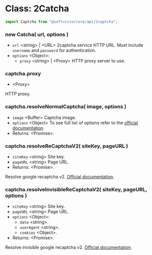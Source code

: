 # Class: 2Catcha

```javascript
import Captcha from "@softvisio/core/api/2captcha";
```

### new Catcha( url, options )

-   `url` <string\> | <URL\> 2captcha service HTTP URL. Must include `username` and `password` for authentication.
-   `options` <Object\>:
    -   `proxy` <string\> | <Proxy\> HTTP proxy server to use.

### captcha.proxy

-   <Proxy\>

HTTP proxy.

### captcha.resolveNormalCaptcha( image, options )

-   `image` <Buffer\> Captcha image.
-   `options` <Object\> To see full list of options refer to the [official documentation](https://2captcha.com/2captcha-api#solving_normal_captcha).
-   Returns: <Promise\>.

### captcha.resolveReCaptchaV2( siteKey, pageURL )

-   `siteKey` <string\> Site key.
-   `pageURL` <string\> Page URL.
-   Returns: <Promise\>.

Resolve google recaptcha v2. [Official documentation](https://2captcha.com/2captcha-api#solving_recaptchav2_new).

### captcha.resolveInvisibleReCaptchaV2( siteKey, pageURL, options )

-   `siteKey` <string\> Site key.
-   `pageURL` <string\> Page URL.
-   `options` <Object\>:
    -   `data` <string\>.
    -   `userAgent` <string\>.
    -   `cookies` <Object\>.
-   Returns: <Promise\>.

Resolve invisible google recaptcha v2. [Official documentation](https://2captcha.com/2captcha-api#invisible).
